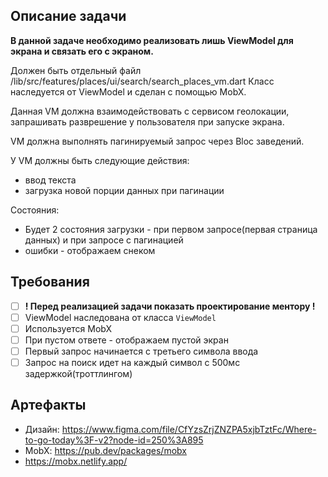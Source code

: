 ## Описание задачи

**В данной задаче необходимо реализовать лишь ViewModel для экрана и связать его с экраном.**

Должен быть отдельный файл /lib/src/features/places/ui/search/search_places_vm.dart
Класс наследуется от ViewModel и сделан с помощью MobX.

Данная VM должна взаимодействовать с сервисом геолокации, запрашивать разврешение у пользователя при запуске экрана.

VM должна выполнять пагинируемый запрос через Bloc заведений.

У VM должны быть следующие действия:
- ввод текста
- загрузка новой порции данных при пагинации

Состояния:
- Будет 2 состояния загрузки - при первом запросе(первая страница данных) и при запросе с пагинацией
- ошибки - отображаем снеком

## Требования

* [ ] **! Перед реализацией задачи показать проектирование ментору !**
* [ ] ViewModel наследована от класса  `ViewModel`
* [ ] Используется MobX
* [ ] При пустом ответе - отображаем пустой экран
* [ ] Первый запрос начинается с третьего символа ввода
* [ ] Запрос на поиск идет на каждый символ с 500мс задержкой(троттлингом)

## Артефакты

- Дизайн: https://www.figma.com/file/CfYzsZrjZNZPA5xjbTztFc/Where-to-go-today%3F-v2?node-id=250%3A895
- MobX: https://pub.dev/packages/mobx
- https://mobx.netlify.app/

 